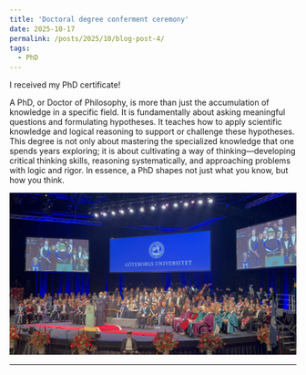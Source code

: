 ```yaml
---
title: 'Doctoral degree conferment ceremony'
date: 2025-10-17
permalink: /posts/2025/10/blog-post-4/
tags:
  - PhD
---
```

I received my PhD certificate!

A PhD, or Doctor of Philosophy, is more than just the accumulation of knowledge in a specific field. It is fundamentally about asking meaningful questions and formulating hypotheses. It teaches how to apply scientific knowledge and logical reasoning to support or challenge these hypotheses. This degree is not only about mastering the specialized knowledge that one spends years exploring; it is about cultivating a way of thinking—developing critical thinking skills, reasoning systematically, and approaching problems with logic and rigor. In essence, a PhD shapes not just what you know, but how you think.

![Doctoral degree conferment ceremony](/images/blogging/IMG_8062.jpg)

------
